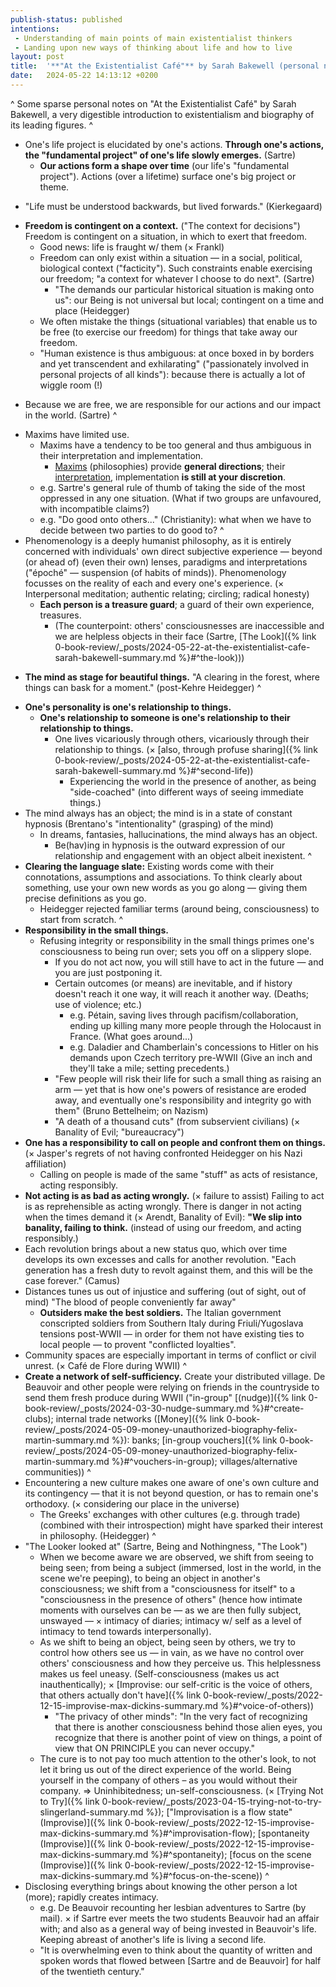 ```yaml
---
publish-status: published
intentions:
 - Understanding of main points of main existentialist thinkers
 - Landing upon new ways of thinking about life and how to live
layout: post
title:  '**"At the Existentialist Café"** by Sarah Bakewell (personal notes)'
date:   2024-05-22 14:13:12 +0200
---
```

^
Some sparse personal notes on "At the Existentialist Café" by Sarah Bakewell, a very digestible introduction to existentialism and biography of its leading figures.
^
* One's life project is elucidated by one's actions. **Through one's actions, the "fundamental project" of one's life slowly emerges.** (Sartre)
	* **Our actions form a shape over time** (our life's "fundamental project"). Actions (over a lifetime) surface one's big project or theme.
- "Life must be understood backwards, but lived forwards." (Kierkegaard)
* **Freedom is contingent on a context.** ("The context for decisions") Freedom is contingent on a situation, in which to exert that freedom.
	* Good news: life is fraught w/ them (× Frankl)
	* Freedom can only exist within a situation — in a social, political, biological context ("facticity"). Such constraints enable exercising our freedom; "a context for whatever I choose to do next". (Sartre)
		* "The demands our particular historical situation is making onto us": our Being is not universal but local; contingent on a time and place (Heidegger)
	* We often mistake the things (situational variables) that enable us to be free (to exercise our freedom) for things that take away our freedom.
	* "Human existence is thus ambiguous: at once boxed in by borders and yet transcendent and exhilarating" ("passionately involved in personal projects of all kinds"): because there is actually a lot of wiggle room (!)
- Because we are free, we are responsible for our actions and our impact in the world. (Sartre)
^
* Maxims have limited use.
	* Maxims have a tendency to be too general and thus ambiguous in their interpretation and implementation.
		* [Maxims](https://www.youtube.com/watch?v=7paoM2cghjI) (philosophies) provide **general directions**; their [interpretation](https://www.youtube.com/watch?v=Dwmos6l1wqk&pp=ygUVanVsaWEgaG9sZXIgbWF4aW0ncyBp), implementation **is still at your discretion**.
	* e.g. Sartre's general rule of thumb of taking the side of the most oppressed in any one situation. (What if two groups are unfavoured, with incompatible claims?)
	* e.g. "Do good onto others..." (Christianity): what when we have to decide between two parties to do good to?
^
* Phenomenology is a deeply humanist philosophy, as it is entirely concerned with individuals' own direct subjective experience — beyond (or ahead of) (even their own) lenses, paradigms and interpretations ("époché" — suspension (of habits of minds)). Phenomenology focusses on the reality of each and every one's experience. (× Interpersonal meditation; authentic relating; circling; radical honesty)
	* **Each person is a treasure guard**; a guard of their own experience, treasures.
		* (The counterpoint: others' consciousnesses are inaccessible and we are helpless objects in their face (Sartre, [The Look]({% link 0-book-review/_posts/2024-05-22-at-the-existentialist-cafe-sarah-bakewell-summary.md %}#^the-look)))
- **The mind as stage for beautiful things.** "A clearing in the forest, where things can bask for a moment." (post-Kehre Heidegger)
^
* **One's personality is one's relationship to things.**
	* **One's relationship to someone is one's relationship to their relationship to things.**
		* One lives vicariously through others, vicariously through their relationship to things. (× [also, through profuse sharing]({% link 0-book-review/_posts/2024-05-22-at-the-existentialist-cafe-sarah-bakewell-summary.md %}#^second-life))
			* Experiencing the world in the presence of another, as being "side-coached" (into different ways of seeing immediate things.)
* The mind always has an object; the mind is in a state of constant hypnosis (Brentano's "intentionality" (grasping) of the mind)
	* In dreams, fantasies, hallucinations, the mind always has an object.
		* Be(hav)ing in hypnosis is the outward expression of our relationship and engagement with an object albeit inexistent.
^
* **Clearing the language slate:** Existing words come with their connotations, assumptions and associations. To think clearly about something, use your own new words as you go along — giving them precise definitions as you go.
	* Heidegger rejected familiar terms (around being, consciousness) to start from scratch.
^
* **Responsibility in the small things.**
	* Refusing integrity or responsibility in the small things primes one's consciousness to being run over; sets you off on a slippery slope.
		* If you do not act now, you will still have to act in the future — and you are just postponing it.
		* Certain outcomes (or means) are inevitable, and if history doesn't reach it one way, it will reach it another way. (Deaths; use of violence; etc.)
			* e.g. Pétain, saving lives through pacifism/collaboration, ending up killing many more people through the Holocaust in France. (What goes around...)
			* e.g. Daladier and Chamberlain's concessions to Hitler on his demands upon Czech territory pre-WWII (Give an inch and they'll take a mile; setting precedents.)
		* "Few people will risk their life for such a small thing as raising an arm — yet that is how one's powers of resistance are eroded away, and eventually one's responsibility and integrity go with them" (Bruno Bettelheim; on Nazism)
		* "A death of a thousand cuts" (from subservient civilians) (× Banality of Evil; "bureaucracy")
* **One has a responsibility to call on people and confront them on things.** (× Jasper's regrets of not having confronted Heidegger on his Nazi affiliation)
	* Calling on people is made of the same "stuff" as acts of resistance, acting responsibly.
* **Not acting is as bad as acting wrongly.** (× failure to assist) Failing to act is as reprehensible as acting wrongly. There is danger in not acting when the times demand it (× Arendt, Banality of Evil): **"We slip into banality, failing to think.** (instead of using our freedom, and acting responsibly.)
* Each revolution brings about a new status quo, which over time develops its own excesses and calls for another revolution. "Each generation has a fresh duty to revolt against them, and this will be the case forever." (Camus)
* Distances tunes us out of injustice and suffering (out of sight, out of mind) "The blood of people conveniently far away"
	* **Outsiders make the best soldiers.** The Italian government conscripted soldiers from Southern Italy during Friuli/Yugoslava tensions post-WWII — in order for them not have existing ties to local people — to provent "conflicted loyalties".
* Community spaces are especially important in terms of conflict or civil unrest. (× Café de Flore during WWII)
^
* **Create a network of self-sufficiency.** Create your distributed village. De Beauvoir and other people were relying on friends in the countryside to send them fresh produce during WWII ("in-group" [(nudge)]({% link 0-book-review/_posts/2024-03-30-nudge-summary.md %}#^create-clubs); internal trade networks ([Money]({% link 0-book-review/_posts/2024-05-09-money-unauthorized-biography-felix-martin-summary.md %}): banks; [in-group vouchers]({% link 0-book-review/_posts/2024-05-09-money-unauthorized-biography-felix-martin-summary.md %}#^vouchers-in-group); villages/alternative communities))
^
* Encountering a new culture makes one aware of one's own culture and its contingency — that it is not beyond question, or has to remain one's orthodoxy. (× considering our place in the universe)
	* The Greeks' exchanges with other cultures (e.g. through trade) (combined with their introspection) might have sparked their interest in philosophy. (Heidegger)
^
* <a name="^the-look"></a>"The Looker looked at" (Sartre, Being and Nothingness, "The Look")
	* When we become aware we are observed, we shift from seeing to being seen; from being a subject (immersed, lost in the world, in the scene we're peeping), to being an object in another's consciousness; we shift from a "consciousness for itself" to a "consciousness in the presence of others" (hence how intimate moments with ourselves can be — as we are then fully subject, unswayed — × intimacy of diaries; intimacy w/ self as a level of intimacy to tend towards interpersonally).
	* As we shift to being an object, being seen by others, we try to control how others see us — in vain, as we have no control over others' consciousness and how they perceive us. This helplessness makes us feel uneasy. (Self-consciousness (makes us act inauthentically); × [Improvise: our self-critic is the voice of others, that others actually don't have]({% link 0-book-review/_posts/2022-12-15-improvise-max-dickins-summary.md %}#^voice-of-others))
		* "The privacy of other minds": "In the very fact of recognizing that there is another consciousness behind those alien eyes, you recognize that there is another point of view on things, a point of view that ON PRINCIPLE you can never occupy."
	* The cure is to not pay too much attention to the other's look, to not let it bring us out of the direct experience of the world. Being yourself in the company of others – as you would without their company. ⇒ Uninhibitedness; un-self-consciousness. (× [Trying Not to Try]({% link 0-book-review/_posts/2023-04-15-trying-not-to-try-slingerland-summary.md %}); ["Improvisation is a flow state" (Improvise)]({% link 0-book-review/_posts/2022-12-15-improvise-max-dickins-summary.md %}#^improvisation-flow); [spontaneity (Improvise)]({% link 0-book-review/_posts/2022-12-15-improvise-max-dickins-summary.md %}#^spontaneity); [focus on the scene (Improvise)]({% link 0-book-review/_posts/2022-12-15-improvise-max-dickins-summary.md %}#^focus-on-the-scene))
^
* Disclosing everything brings about knowing the other person a lot (more); rapidly creates intimacy.
	* <a name="^second-life"></a>e.g. De Beauvoir recounting her lesbian adventures to Sartre (by mail). × if Sartre ever meets the two students Beauvoir had an affair with; and also as a general way of being invested in Beauvoir's life. Keeping abreast of another's life is living a second life.
	* "It is overwhelming even to think about the quantity of written and spoken words that flowed between \[Sartre and de Beauvoir\] for half of the twentieth century."